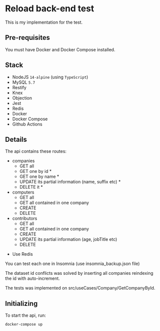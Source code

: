 # Reload back-end test

This is my implementation for the test.

## Pre-requisites

You must have Docker and Docker Compose installed.

## Stack
- NodeJS `14-alpine` (using `TypeScript`)
- MySQL `5.7`
- Restify
- Knex
- Objection
- Jest
- Redis
- Docker
- Docker Compose
- Github Actions


## Details

The api contains these routes:
- companies
    - GET all
    - GET one by id *
    - GET one by name *
    - UPDATE its partial information (name, suffix etc) *
    - DELETE it *
- computers
    - GET all
    - GET all contained in one company
    - CREATE
    - DELETE
- contributors
    - GET all
    - GET all contained in one company
    - CREATE
    - UPDATE its partial information (age, jobTitle etc)
    - DELETE

* Use Redis

You can test each one in Insomnia (use insomnia_backup.json file)

The dataset id conflicts was solved by inserting all companies reindexing the id with auto-increment.

The tests was implemented on src/useCases/Company/GetCompanyById.

## Initializing

To start the api, run:

```
docker-compose up
```




